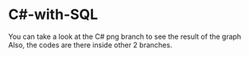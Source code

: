 # C#-with-SQL

You can take a look at the C# png branch to see the result of the graph 
Also, the codes are there inside other 2 branches. 
